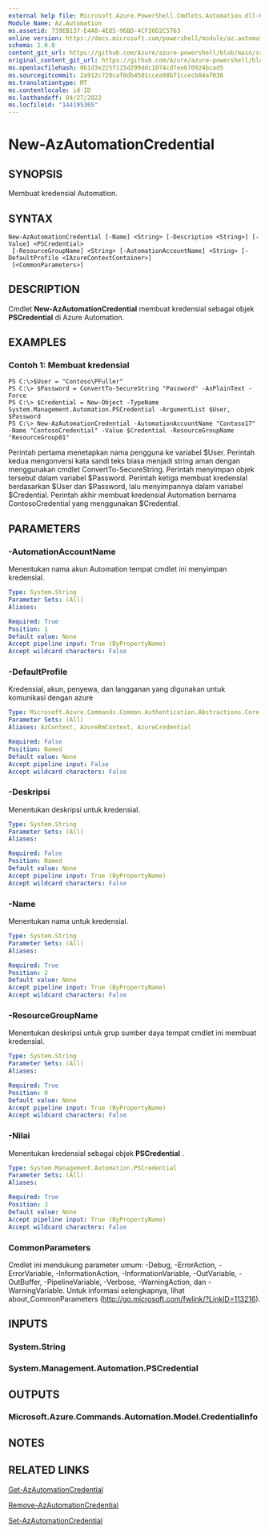 ```yaml
---
external help file: Microsoft.Azure.PowerShell.Cmdlets.Automation.dll-Help.xml
Module Name: Az.Automation
ms.assetid: 739EB137-E4A8-4E85-96BD-4CF26D2C5763
online version: https://docs.microsoft.com/powershell/module/az.automation/new-azautomationcredential
schema: 2.0.0
content_git_url: https://github.com/Azure/azure-powershell/blob/main/src/Automation/Automation/help/New-AzAutomationCredential.md
original_content_git_url: https://github.com/Azure/azure-powershell/blob/main/src/Automation/Automation/help/New-AzAutomationCredential.md
ms.openlocfilehash: 0b1d3e225f115d299ddc1074cd7ee670924bcad5
ms.sourcegitcommit: 2a912c720caf0db4501ccea98b71ccecb84af036
ms.translationtype: MT
ms.contentlocale: id-ID
ms.lasthandoff: 04/27/2022
ms.locfileid: "144195305"
---
```

# New-AzAutomationCredential

## SYNOPSIS
Membuat kredensial Automation.

## SYNTAX

```
New-AzAutomationCredential [-Name] <String> [-Description <String>] [-Value] <PSCredential>
 [-ResourceGroupName] <String> [-AutomationAccountName] <String> [-DefaultProfile <IAzureContextContainer>]
 [<CommonParameters>]
```

## DESCRIPTION
Cmdlet **New-AzAutomationCredential** membuat kredensial sebagai objek **PSCredential** di Azure Automation.

## EXAMPLES

### Contoh 1: Membuat kredensial
```
PS C:\>$User = "Contoso\PFuller"
PS C:\> $Password = ConvertTo-SecureString "Password" -AsPlainText -Force
PS C:\> $Credential = New-Object -TypeName System.Management.Automation.PSCredential -ArgumentList $User, $Password
PS C:\> New-AzAutomationCredential -AutomationAccountName "Contoso17" -Name "ContosoCredential" -Value $Credential -ResourceGroupName "ResourceGroup01"
```

Perintah pertama menetapkan nama pengguna ke variabel $User.
Perintah kedua mengonversi kata sandi teks biasa menjadi string aman dengan menggunakan cmdlet ConvertTo-SecureString.
Perintah menyimpan objek tersebut dalam variabel $Password.
Perintah ketiga membuat kredensial berdasarkan $User dan $Password, lalu menyimpannya dalam variabel $Credential.
Perintah akhir membuat kredensial Automation bernama ContosoCredential yang menggunakan $Credential.

## PARAMETERS

### -AutomationAccountName
Menentukan nama akun Automation tempat cmdlet ini menyimpan kredensial.

```yaml
Type: System.String
Parameter Sets: (All)
Aliases:

Required: True
Position: 1
Default value: None
Accept pipeline input: True (ByPropertyName)
Accept wildcard characters: False
```

### -DefaultProfile
Kredensial, akun, penyewa, dan langganan yang digunakan untuk komunikasi dengan azure

```yaml
Type: Microsoft.Azure.Commands.Common.Authentication.Abstractions.Core.IAzureContextContainer
Parameter Sets: (All)
Aliases: AzContext, AzureRmContext, AzureCredential

Required: False
Position: Named
Default value: None
Accept pipeline input: False
Accept wildcard characters: False
```

### -Deskripsi
Menentukan deskripsi untuk kredensial.

```yaml
Type: System.String
Parameter Sets: (All)
Aliases:

Required: False
Position: Named
Default value: None
Accept pipeline input: True (ByPropertyName)
Accept wildcard characters: False
```

### -Name
Menentukan nama untuk kredensial.

```yaml
Type: System.String
Parameter Sets: (All)
Aliases:

Required: True
Position: 2
Default value: None
Accept pipeline input: True (ByPropertyName)
Accept wildcard characters: False
```

### -ResourceGroupName
Menentukan deskripsi untuk grup sumber daya tempat cmdlet ini membuat kredensial.

```yaml
Type: System.String
Parameter Sets: (All)
Aliases:

Required: True
Position: 0
Default value: None
Accept pipeline input: True (ByPropertyName)
Accept wildcard characters: False
```

### -Nilai
Menentukan kredensial sebagai objek **PSCredential** .

```yaml
Type: System.Management.Automation.PSCredential
Parameter Sets: (All)
Aliases:

Required: True
Position: 3
Default value: None
Accept pipeline input: True (ByPropertyName)
Accept wildcard characters: False
```

### CommonParameters
Cmdlet ini mendukung parameter umum: -Debug, -ErrorAction, -ErrorVariable, -InformationAction, -InformationVariable, -OutVariable, -OutBuffer, -PipelineVariable, -Verbose, -WarningAction, dan -WarningVariable. Untuk informasi selengkapnya, lihat about_CommonParameters (http://go.microsoft.com/fwlink/?LinkID=113216).

## INPUTS

### System.String

### System.Management.Automation.PSCredential

## OUTPUTS

### Microsoft.Azure.Commands.Automation.Model.CredentialInfo

## NOTES

## RELATED LINKS

[Get-AzAutomationCredential](./Get-AzAutomationCredential.md)

[Remove-AzAutomationCredential](./Remove-AzAutomationCredential.md)

[Set-AzAutomationCredential](./Set-AzAutomationCredential.md)


